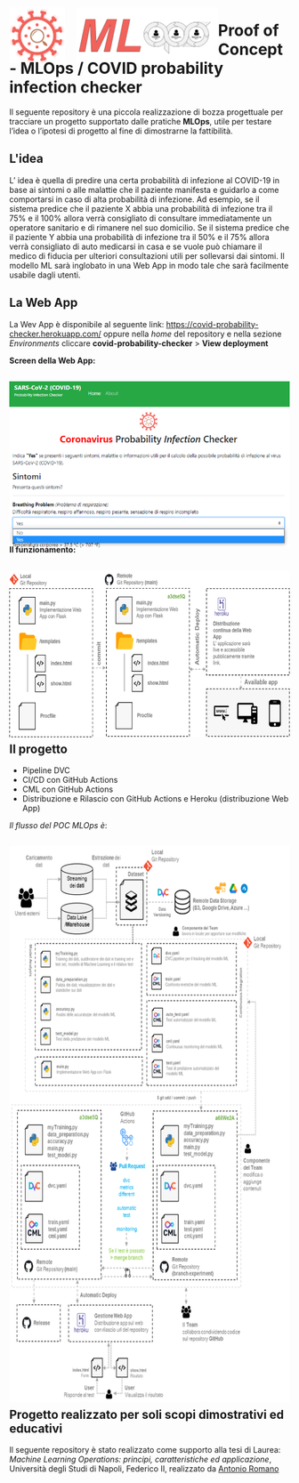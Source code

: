 <div align = "center" style = "float:left; margin - right:1em;" ><img src="https://raw.githubusercontent.com/LaErre9/POC_MLOps-Covid_Probability_Infection_Checker/main/templates/covid_probability_detector.png?token=AB475L7VVLSSF7KDB3NM25DBIODCE" alt = "covid-icon-probabilty" width="100" height="auto" style="margin-top: 15px; margin-bottom: -20px; float: left;"> <img src="https://raw.githubusercontent.com/LaErre9/POC_MLOps-Covid_Probability_Infection_Checker/main/templates/LogoMLOPs_ARinvented.png?token=AB475L25BUZU7OU25EXPE6TBIXAIW" alt = "MLOps-icon-AR" width="auto" height="100" style="margin-top: 15px; margin-bottom: -20px; margin-left: 20px;"></div>
     
# Proof of Concept - MLOps / COVID probability infection checker
Il seguente repository è una piccola realizzazione di bozza progettuale per tracciare un progetto supportato dalle pratiche **MLOps**, utile per testare l’idea o l’ipotesi di progetto al fine di dimostrarne la fattibilità.

## L'idea
L’ idea è quella di predire una certa probabilità di infezione al COVID-19 in base ai sintomi o alle malattie che il paziente manifesta e guidarlo a come comportarsi in caso di alta probabilità di infezione. Ad esempio, se il sistema predice che il paziente X abbia una probabilità di infezione tra il 75% e il 100% allora verrà consigliato di consultare immediatamente un operatore sanitario e di rimanere nel suo domicilio. Se il sistema predice che il paziente Y abbia una probabilità di infezione tra il 50% e il 75% allora verrà consigliato di auto medicarsi in casa e se vuole può chiamare il medico di fiducia per ulteriori consultazioni utili per sollevarsi dai sintomi. Il modello ML sarà inglobato in una Web App in modo tale che sarà facilmente usabile dagli utenti. 

## La Web App
La Wev App è disponibile al seguente link: https://covid-probability-checker.herokuapp.com/ 
oppure nella *home* del repository e nella sezione *Environments* cliccare **covid-probability-checker** > **View deployment** <br>

**Screen della Web App:**

<p align = "center">
<img src="https://raw.githubusercontent.com/LaErre9/POC_MLOps-Covid_Probability_Infection_Checker/main/templates/screenWebApp.png?token=AB475LYA3AE6GEN74PCL5FDBIXESO" alt = "covid-icon-probabilty" width="auto" height="300" align="middle" style="margin-top: 15px; margin-bottom: -20px;">
</p>


**Il funzionamento:** <br>

<p align = "center">
<img src="https://raw.githubusercontent.com/LaErre9/POC_MLOps-Covid_Probability_Infection_Checker/main/templates/scheme_function.png?token=AB475L3NW6UGVHZSWOZKYP3BIXD76" alt = "covid-icon-probabilty" width="auto" height="300" align="middle" style="margin-top: 15px; margin-bottom: -20px;">
</p>

## Il progetto
- Pipeline DVC
- CI/CD con GitHub Actions
- CML con GitHub Actions
- Distribuzione e Rilascio con GitHub Actions e Heroku (distribuzione Web App) <br>

*Il flusso del POC MLOps è*: <br>

<p align = "center">
<img src="https://raw.githubusercontent.com/LaErre9/POC_MLOps-Covid_Probability_Infection_Checker/main/templates/flussoPOCMLops.png?token=AB475L62GO53TX4WEPZOTNTBIXCEK" alt = "covid-icon-probabilty" width="auto" height="1000px" align="middle" style="margin-top: 15px; margin-bottom: -20px;">
</p>


## Progetto realizzato per soli scopi dimostrativi ed educativi
Il seguente repository è stato realizzato come supporto alla tesi di Laurea: *Machine Learning Operations: principi, caratteristiche ed applicazione*, Università degli Studi di Napoli, Federico II,  realizzato da <a title="Antonio Romano" href="https://github.com/LaErre9" target="_blank" > Antonio Romano</a>

